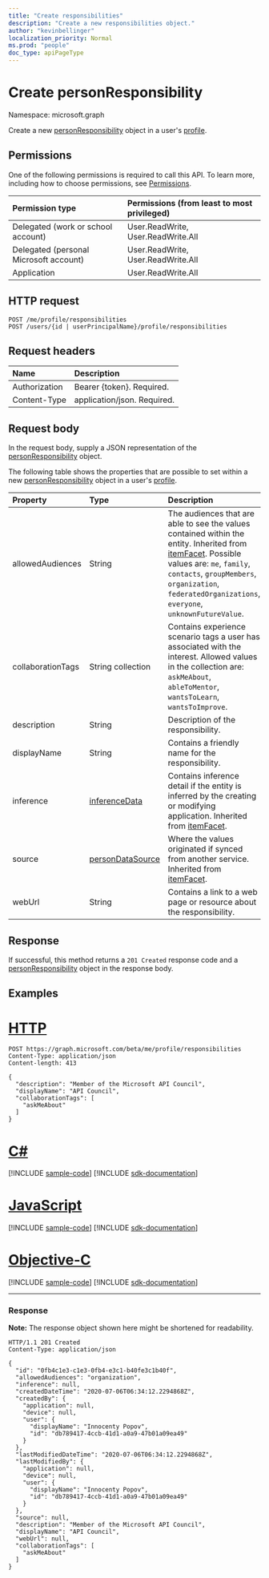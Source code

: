 ```yaml
---
title: "Create responsibilities"
description: "Create a new responsibilities object."
author: "kevinbellinger"
localization_priority: Normal
ms.prod: "people"
doc_type: apiPageType
---
```


# Create personResponsibility
Namespace: microsoft.graph

Create a new [personResponsibility](../resources/personresponsibility.md) object in a user's [profile](../resources/profile.md).

## Permissions

One of the following permissions is required to call this API. To learn more, including how to choose permissions, see [Permissions](/graph/permissions-reference).

| Permission type                        | Permissions (from least to most privileged)                                      |
|:---------------------------------------|:---------------------------------------------------------------------------------|
| Delegated (work or school account)     | User.ReadWrite, User.ReadWrite.All |
| Delegated (personal Microsoft account) | User.ReadWrite, User.ReadWrite.All |
| Application                            | User.ReadWrite.All                            |

## HTTP request

<!-- {
  "blockType": "ignored"
}
-->
``` http
POST /me/profile/responsibilities
POST /users/{id | userPrincipalName}/profile/responsibilities
```

## Request headers
|Name|Description|
|:---|:---|
|Authorization|Bearer {token}. Required.|
|Content-Type|application/json. Required.|

## Request body
In the request body, supply a JSON representation of the [personResponsibility](../resources/personresponsibility.md) object.

The following table shows the properties that are possible to set within a new [personResponsibility](../resources/personresponsibility.md) object in a user's [profile](../resources/profile.md).

|Property|Type|Description|
|:---|:---|:---|
|allowedAudiences|String|The audiences that are able to see the values contained within the entity. Inherited from [itemFacet](../resources/itemfacet.md). Possible values are: `me`, `family`, `contacts`, `groupMembers`, `organization`, `federatedOrganizations`, `everyone`, `unknownFutureValue`.|
|collaborationTags|String collection|Contains experience scenario tags a user has associated with the interest. Allowed values in the collection are: `askMeAbout`, `ableToMentor`, `wantsToLearn`, `wantsToImprove`.|
|description|String|Description of the responsibility.|
|displayName|String|Contains a friendly name for the responsibility. |
|inference|[inferenceData](../resources/inferencedata.md)|Contains inference detail if the entity is inferred by the creating or modifying application. Inherited from [itemFacet](../resources/itemfacet.md).|
|source|[personDataSource](../resources/persondatasource.md)|Where the values originated if synced from another service. Inherited from [itemFacet](../resources/itemfacet.md).|
|webUrl|String|Contains a link to a web page or resource about the responsibility.|

## Response

If successful, this method returns a `201 Created` response code and a [personResponsibility](../resources/personannotation.md) object in the response body.

## Examples

# [HTTP](#tab/http)
<!-- {
  "blockType": "request",
  "name": "create_personresponsibility_from_profile"
}
-->
``` http
POST https://graph.microsoft.com/beta/me/profile/responsibilities
Content-Type: application/json
Content-length: 413

{
  "description": "Member of the Microsoft API Council",
  "displayName": "API Council",
  "collaborationTags": [
    "askMeAbout"
  ]
}
```
# [C#](#tab/csharp)
[!INCLUDE [sample-code](../includes/snippets/csharp/get-interests-csharp-snippets.md)]
[!INCLUDE [sdk-documentation](../includes/snippets/snippets-sdk-documentation-link.md)]

# [JavaScript](#tab/javascript)
[!INCLUDE [sample-code](../includes/snippets/javascript/get-interests-javascript-snippets.md)]
[!INCLUDE [sdk-documentation](../includes/snippets/snippets-sdk-documentation-link.md)]

# [Objective-C](#tab/objc)
[!INCLUDE [sample-code](../includes/snippets/objc/get-interests-objc-snippets.md)]
[!INCLUDE [sdk-documentation](../includes/snippets/snippets-sdk-documentation-link.md)]

---

### Response
**Note:** The response object shown here might be shortened for readability.
<!-- {
  "blockType": "response",
  "truncated": true,
  "@odata.type": "microsoft.graph.personResponsibility"
}
-->
``` http
HTTP/1.1 201 Created
Content-Type: application/json

{
  "id": "0fb4c1e3-c1e3-0fb4-e3c1-b40fe3c1b40f",
  "allowedAudiences": "organization",
  "inference": null,
  "createdDateTime": "2020-07-06T06:34:12.2294868Z",
  "createdBy": {
    "application": null,
    "device": null,
    "user": {
      "displayName": "Innocenty Popov",
      "id": "db789417-4ccb-41d1-a0a9-47b01a09ea49"
    }
  },
  "lastModifiedDateTime": "2020-07-06T06:34:12.2294868Z",
  "lastModifiedBy": {
    "application": null,
    "device": null,
    "user": {
      "displayName": "Innocenty Popov",
      "id": "db789417-4ccb-41d1-a0a9-47b01a09ea49"
    }
  },
  "source": null,
  "description": "Member of the Microsoft API Council",
  "displayName": "API Council",
  "webUrl": null,
  "collaborationTags": [
    "askMeAbout"
  ]
}
```


